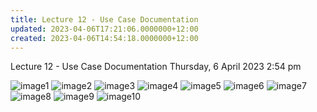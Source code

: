 ```yaml
---
title: Lecture 12 - Use Case Documentation
updated: 2023-04-06T17:21:06.0000000+12:00
created: 2023-04-06T14:54:18.0000000+12:00
---
```


Lecture 12 - Use Case Documentation
Thursday, 6 April 2023
2:54 pm

![image1](../../../../resources/427d05c81320448fbdf35b7ff3237e73.png)
![image2](../../../../resources/423ba268e11946db824c4630417689ae.png)
![image3](../../../../resources/1f47fac727c14e44b5cc157db88a143b.png)
![image4](../../../../resources/663df44e303c4fa28fc0c52dd621c6a9.png)
![image5](../../../../resources/ca013b81e5b94d819e6128ffa3c6dd19.png)
![image6](../../../../resources/4620b60a4cfb47d6bf4d2f08df3ff8f8.png)
![image7](../../../../resources/ea28b4d5e101495d81297e4a7e549eb9.png)
![image8](../../../../resources/49062a554c69433f8aeadd0d68358974.png)
![image9](../../../../resources/cc49a8a726444db4933063105af527fd.png)
![image10](../../../../resources/7e5eb5911c1a4a55879acf451884462d.png)
